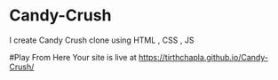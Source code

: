 # Candy-Crush
I create Candy Crush clone using HTML , CSS , JS 

#Play From Here
Your site is live at https://tirthchapla.github.io/Candy-Crush/
